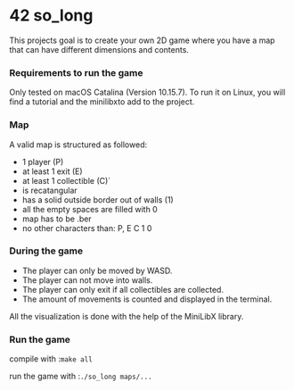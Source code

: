 # 42 so_long
This projects goal is to create your own 2D game where you have a map that can have different dimensions and contents.

### Requirements to run the game
Only tested on macOS Catalina (Version 10.15.7). To run it on Linux, you will find a tutorial and the minilibxto add to the project.

### Map
A valid map is structured as followed:

- 1 player (P)
- at least 1 exit (E)
- at least 1 collectible (C)`
- is recatangular
- has a solid outside border out of walls (1)
- all the empty spaces are filled with 0
- map has to be .ber
- no other characters than: P, E C 1 0

### During the game
- The player can only be moved by WASD.
- The player can not move into walls.
- The player can only exit if all collectibles are collected.
- The amount of movements is counted and displayed in the terminal.


All the visualization is done with the help of the MiniLibX library.

### Run the game
compile with :```make all```

run the game with :```./so_long maps/...```

